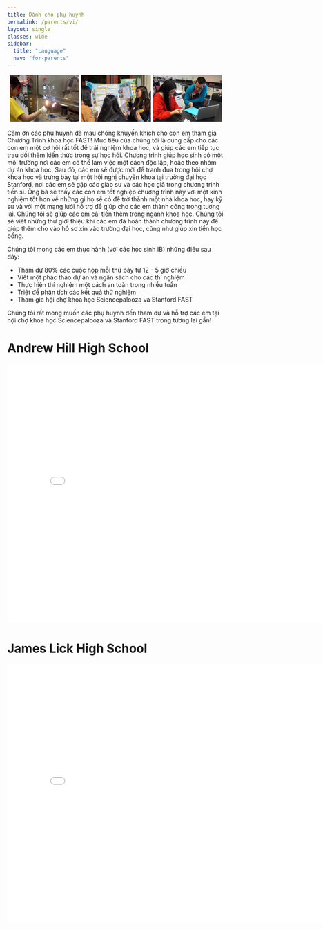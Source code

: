 ```yaml
---
title: Dành cho phụ huynh
permalink: /parents/vi/
layout: single
classes: wide
sidebar:
  title: "Language"
  nav: "for-parents"
---
```


<p align="center">
    <img src="/assets/images/for_parents/1.jpg" width="32%" />
    <img src="/assets/images/for_parents/2.jpg" width="32%" />
    <img src="/assets/images/for_parents/3.jpg" width="32%" />
</p>

Cảm ơn các phụ huynh đã mau chóng khuyến khích cho con em tham
gia Chương Trình khoa học FAST! Mục tiêu của chúng tôi là cung
cấp cho các con em một cơ hội rất tốt để trải nghiệm khoa học,
và giúp các em tiếp tục trau dồi thêm kiến thức trong sự học hỏi.
Chương trình giúp học sinh  có một môi trường nơi các em có thể
làm việc một cách độc lập, hoặc theo nhóm dự án khoa học.
Sau đó, các em sẽ được mời để tranh đua trong hội chợ khoa học
và trưng bày tại một hội nghị chuyên khoa tại trường đại học
Stanford, nơi các em sẽ gặp các giáo sư và các học giả trong
chương trình tiến sĩ. Ông bà sẽ thấy các con em tốt nghiệp
chương trình này với một kinh nghiệm tốt hơn về những gì họ
sẽ có để trở thành một nhà khoa học, hay kỹ sư và với một mạng
lưới hỗ trợ để giúp cho các em thành công trong tương lai.
Chúng tôi sẽ giúp các em cải tiến thêm trong ngành khoa học.
Chúng tôi sẽ viết những thư giới thiệu khi các em đã hoàn thành
chương trình này để giúp thêm cho vào hồ sơ xin vào trường đại
học, cũng như giúp xin tiền  học bổng.

Chúng tôi mong các em thực hành (với các học sinh IB) những điều sau đây:
- Tham dự 80% các cuộc họp mỗi thứ bảy từ 12 - 5 giờ chiều
- Viết một phác thảo dự án và ngân sách cho các thí nghiệm
- Thực hiện thí nghiệm một cách an toàn trong nhiều tuần
- Triệt để phân tích các kết quả thử nghiệm
- Tham gia hội chợ khoa học Sciencepalooza và Stanford FAST

Chúng tôi rất mong muốn các phụ huynh đến tham dự và hỗ trợ các em tại
hội chợ khoa học Sciencepalooza và Stanford FAST trong tương lai gần!

<h1>Andrew Hill High School</h1>
<embed src="\assets\documents\2025-26_AH_FAST_RecruitmentPacket_VIET.pdf" type="application/pdf" width="800px" height="600px" />

<br>
<h1>James Lick High School</h1>
<embed src="\assets\documents\2025-26_JL_FAST_RecruitmentPacket_VIET.pdf" type="application/pdf" width="800px" height="600px" />